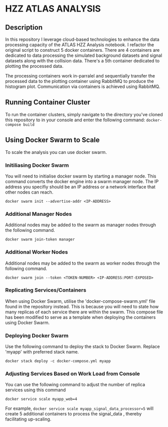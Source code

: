 # HZZ ATLAS ANALYSIS
## Description

In this repository I leverage cloud-based technologies to enhance the data processing capacity of the ATLAS HZZ Analysis notebook.
I refactor the original script to construct 5 docker containers. There are 4 containers are dedicated to data processing the simulated background datasets and signal datasets along with
the collision data. There's a 5th container dedicated to plotting the processed data.

The processing containers work in-parralel and sequentially transfer the processed data to the plotting container using RabbitMQ to produce the histogram plot.
Communication via containers is achieved using RabbitMQ.

## Running Container Cluster

To run the container clusters, simply navigate to the directory you've cloned this repository to in your console and enter the following command:
```docker-compose build```

## Using Docker Swarm to Scale

To scale the analysis you can use docker swarm.

### Initiliasing Docker Swarm

You will need to initialise docker swarm by starting a manager node. This command converts the docker engine into a swarm manager node.
The IP address you specifiy should be an IP address or a network interface that other nodes can reach.

`docker swarm init --advertise-addr <IP-ADDRESS>`

### Additional Manager Nodes

Additional nodes may be added to the swarm as manager nodes through the following command.

`docker swarm join-token manager`

### Additional Worker Nodes

Additional nodes may be added to the swarm as worker nodes through the following command.

`docker swarm join --token <TOKEN-NUMBER> <IP-ADDRESS:PORT-EXPOSED>`

### Replicating Services/Containers

When using Docker Swarm, utilise the 'docker-compose-swarm.yml' file found in the repository instead. This is because you will need to state how many replicas of each service there are within the swarm. This compose file has been modified to serve as a template when deploying the containers using Docker Swarm. 

### Deploying Docker Swarm

Use the following command to deploy the stack to Docker Swarm. Replace 'myapp' with preferred stack name. 

`docker stack deploy -c docker-compose.yml myapp`

### Adjusting Services Based on Work Load from Console

You can use the following command to adjust the number of replica services using this command

`docker service scale myapp_web=4`

For example, `docker service scale myapp_signal_data_processor=5` will create 5 additional containers to process the signal_data , thereby facilitating up-scaling.







